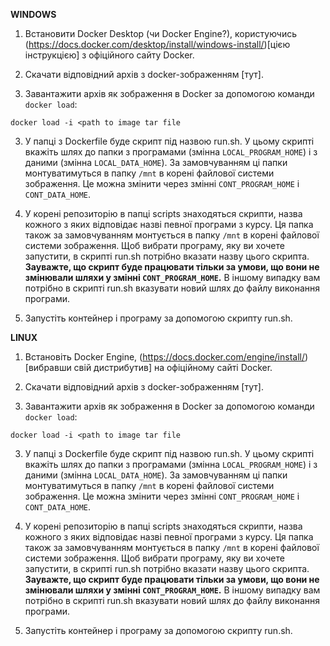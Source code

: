 **WINDOWS**

1. Встановити Docker Desktop (чи Docker Engine?), користуючись (https://docs.docker.com/desktop/install/windows-install/)[цією інструкцією] з офіційного сайту Docker.

2. Скачати відповідний архів з docker-зображенням [тут].

3. Завантажити архів як зображення в Docker за допомогою команди `docker load`:

``docker load -i <path to image tar file``

3. У папці з Dockerfile буде скрипт під назвою run.sh.
У цьому скрипті вкажіть шлях до папки з програмами (змінна `LOCAL_PROGRAM_HOME`) і з даними (змінна `LOCAL_DATA_HOME`).
За замовчуванням ці папки монтуватимуться в папку `/mnt` в корені файлової системи зображення.
Це можна змінити через змінні `CONT_PROGRAM_HOME` і `CONT_DATA_HOME`.

4. У корені репозиторію в папці scripts знаходяться скрипти, назва кожного з яких відповідає назві певної програми з курсу.
Ця папка також за замовчуванням монтується в папку `/mnt` в корені файлової системи зображення.
Щоб вибрати програму, яку ви хочете запустити, в скрипті run.sh потрібно вказати назву цього скрипта.
**Зауважте, що скрипт буде працювати тільки за умови, що вони не змінювали шляхи у змінні `CONT_PROGRAM_HOME`.**
В іншому випадку вам потрібно в скрипті run.sh вказувати новий шлях до файлу виконання програми.

5. Запустіть контейнер і програму за допомогою скрипту run.sh.


**LINUX**

1. Встановіть Docker Engine, (https://docs.docker.com/engine/install/)[вибравши свій дистрибутив] на офіційному сайті Docker.

2. Скачати відповідний архів з docker-зображенням [тут].

3. Завантажити архів як зображення в Docker за допомогою команди `docker load`:

``docker load -i <path to image tar file``

3. У папці з Dockerfile буде скрипт під назвою run.sh.
У цьому скрипті вкажіть шлях до папки з програмами (змінна `LOCAL_PROGRAM_HOME`) і з даними (змінна `LOCAL_DATA_HOME`).
За замовчуванням ці папки монтуватимуться в папку `/mnt` в корені файлової системи зображення.
Це можна змінити через змінні `CONT_PROGRAM_HOME` і `CONT_DATA_HOME`.

4. У корені репозиторію в папці scripts знаходяться скрипти, назва кожного з яких відповідає назві певної програми з курсу.
Ця папка також за замовчуванням монтується в папку `/mnt` в корені файлової системи зображення.
Щоб вибрати програму, яку ви хочете запустити, в скрипті run.sh потрібно вказати назву цього скрипта.
**Зауважте, що скрипт буде працювати тільки за умови, що вони не змінювали шляхи у змінні `CONT_PROGRAM_HOME`.**
В іншому випадку вам потрібно в скрипті run.sh вказувати новий шлях до файлу виконання програми.

5. Запустіть контейнер і програму за допомогою скрипту run.sh.
